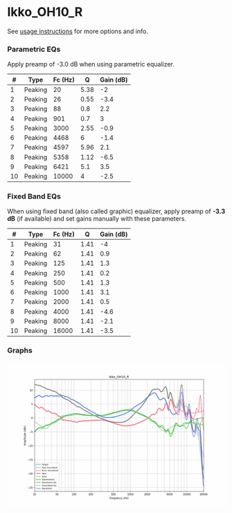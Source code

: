 # Ikko_OH10_R
See [usage instructions](https://github.com/jaakkopasanen/AutoEq#usage) for more options and info.

### Parametric EQs
Apply preamp of -3.0 dB when using parametric equalizer.

|   # | Type    |   Fc (Hz) |    Q |   Gain (dB) |
|-----|---------|-----------|------|-------------|
|   1 | Peaking |        20 | 5.38 |        -2   |
|   2 | Peaking |        26 | 0.55 |        -3.4 |
|   3 | Peaking |        88 | 0.8  |         2.2 |
|   4 | Peaking |       901 | 0.7  |         3   |
|   5 | Peaking |      3000 | 2.55 |        -0.9 |
|   6 | Peaking |      4468 | 6    |        -1.4 |
|   7 | Peaking |      4597 | 5.96 |         2.1 |
|   8 | Peaking |      5358 | 1.12 |        -6.5 |
|   9 | Peaking |      6421 | 5.1  |         3.5 |
|  10 | Peaking |     10000 | 4    |        -2.5 |

### Fixed Band EQs
When using fixed band (also called graphic) equalizer, apply preamp of **-3.3 dB** (if available) and set gains manually with these parameters.

|   # | Type    |   Fc (Hz) |    Q |   Gain (dB) |
|-----|---------|-----------|------|-------------|
|   1 | Peaking |        31 | 1.41 |        -4   |
|   2 | Peaking |        62 | 1.41 |         0.9 |
|   3 | Peaking |       125 | 1.41 |         1.3 |
|   4 | Peaking |       250 | 1.41 |         0.2 |
|   5 | Peaking |       500 | 1.41 |         1.3 |
|   6 | Peaking |      1000 | 1.41 |         3.1 |
|   7 | Peaking |      2000 | 1.41 |         0.5 |
|   8 | Peaking |      4000 | 1.41 |        -4.6 |
|   9 | Peaking |      8000 | 1.41 |        -2.1 |
|  10 | Peaking |     16000 | 1.41 |        -3.5 |

### Graphs
![](./Ikko_OH10_R.png)
